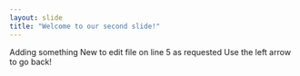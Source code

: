```yaml
---
layout: slide
title: "Welcome to our second slide!"
---
```

Adding something New to edit file on line 5 as requested
Use the left arrow to go back!

